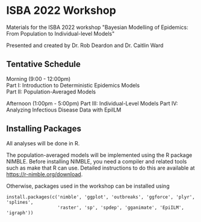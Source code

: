 # ISBA 2022 Workshop 

Materials for the ISBA 2022 workshop "Bayesian Modelling of Epidemics: From Population to Individual-level Models"

Presented and created by Dr. Rob Deardon and Dr. Caitlin Ward

## Tentative Schedule

Morning (9:00 - 12:00pm)  
Part I: Introduction to Deterministic Epidemics Models  
Part II: Population-Averaged Models  

Afternoon (1:00pm - 5:00pm)
Part III: Individual-Level Models
Part IV: Analyzing Infectious Disease Data with EpiILM


## Installing Packages

All analyses will be done in R. 

The population-averaged models will be implemented using the R package NIMBLE. Before installing NIMBLE, you need a compiler and related tools such as make that R can use. Detailed instructions to do this are available at https://r-nimble.org/download.

Otherwise, packages used in the workshop can be installed using 

```
install.packages(c('nimble', 'ggplot', 'outbreaks', 'ggforce', 'plyr', 'splines', 
                   'raster', 'sp', 'spdep', 'gganimate', 'EpiILM', 'igraph'))
```

